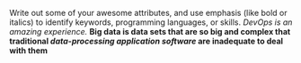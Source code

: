 Write out some of your awesome attributes, and use emphasis (like bold or italics) to identify keywords, programming languages, or skills.
*DevOps is an amazing experience.*
__Big data is data sets that are so big and complex that traditional *data-processing application software* are inadequate to deal with them__
